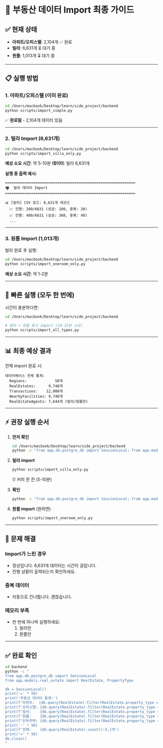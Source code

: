 # 🚀 부동산 데이터 Import 최종 가이드

## ✅ 현재 상태

- **아파트/오피스텔**: 2,104개 ✅ 완료
- **빌라**: 6,631개 ⏳ 대기 중
- **원룸**: 1,013개 ⏳ 대기 중

---

## 📋 실행 방법

### 1. 아파트/오피스텔 (이미 완료)
```bash
cd /Users/macbook/Desktop/learn/side_project/backend
python scripts/import_simple.py
```
✅ **완료됨** - 2,104개 데이터 있음

---

### 2. 빌라 Import (6,631개)

```bash
cd /Users/macbook/Desktop/learn/side_project/backend
python scripts/import_villa_only.py
```

**예상 소요 시간**: 약 5-10분
**데이터**: 빌라 6,631개

**실행 중 출력 예시:**
```
============================================================
🏘️  빌라 데이터 Import
============================================================

📊 [빌라] CSV 로드: 6,631개 레코드
  📈 진행: 200/6631 (성공: 180, 중복: 20)
  📈 진행: 400/6631 (성공: 360, 중복: 40)
  ...
```

---

### 3. 원룸 Import (1,013개)

빌라 완료 후 실행:

```bash
cd /Users/macbook/Desktop/learn/side_project/backend
python scripts/import_oneroom_only.py
```

**예상 소요 시간**: 약 1-2분

---

## 🎯 빠른 실행 (모두 한 번에)

시간이 충분하다면:

```bash
cd /Users/macbook/Desktop/learn/side_project/backend

# 빌라 + 원룸 동시 import (10-15분 소요)
python scripts/import_all_types.py
```

---

## 📊 최종 예상 결과

전체 import 완료 시:

```
데이터베이스 전체 통계:
  Regions:             50개
  RealEstates:      9,748개
  Transactions:    12,000개
  NearbyFacilities: 9,748개
  RealEstateAgents: 7,644개 (빌라/원룸만)
```

---

## ⚡ 권장 실행 순서

1. **먼저 확인**
   ```bash
   cd /Users/macbook/Desktop/learn/side_project/backend
   python -c "from app.db.postgre_db import SessionLocal; from app.models.real_estate import RealEstate; db = SessionLocal(); print(f'현재: {db.query(RealEstate).count()}개'); db.close()"
   ```

2. **빌라 import**
   ```bash
   python scripts/import_villa_only.py
   ```
   ⏰ 커피 한 잔 (5-10분)

3. **확인**
   ```bash
   python -c "from app.db.postgre_db import SessionLocal; from app.models.real_estate import RealEstate; db = SessionLocal(); print(f'현재: {db.query(RealEstate).count()}개'); db.close()"
   ```

4. **원룸 import** (원하면)
   ```bash
   python scripts/import_oneroom_only.py
   ```

---

## 🐛 문제 해결

### Import가 느린 경우
- 정상입니다. 6,631개 데이터는 시간이 걸립니다.
- 진행 상황이 출력되는지 확인하세요.

### 중복 데이터
- 자동으로 건너뜁니다. 괜찮습니다.

### 메모리 부족
- 한 번에 하나씩 실행하세요:
  1. 빌라만
  2. 원룸만

---

## ✅ 완료 확인

```bash
cd backend
python -c "
from app.db.postgre_db import SessionLocal
from app.models.real_estate import RealEstate, PropertyType

db = SessionLocal()
print('=' * 50)
print('부동산 데이터 통계:')
print(f'아파트:  {db.query(RealEstate).filter(RealEstate.property_type == PropertyType.APARTMENT).count():5,}개')
print(f'오피스텔: {db.query(RealEstate).filter(RealEstate.property_type == PropertyType.OFFICETEL).count():5,}개')
print(f'빌라:    {db.query(RealEstate).filter(RealEstate.property_type == PropertyType.VILLA).count():5,}개')
print(f'원룸:    {db.query(RealEstate).filter(RealEstate.property_type == PropertyType.ONEROOM).count():5,}개')
print(f'단독주택: {db.query(RealEstate).filter(RealEstate.property_type == PropertyType.HOUSE).count():5,}개')
print('-' * 50)
print(f'전체:    {db.query(RealEstate).count():5,}개')
print('=' * 50)
db.close()
"
```
